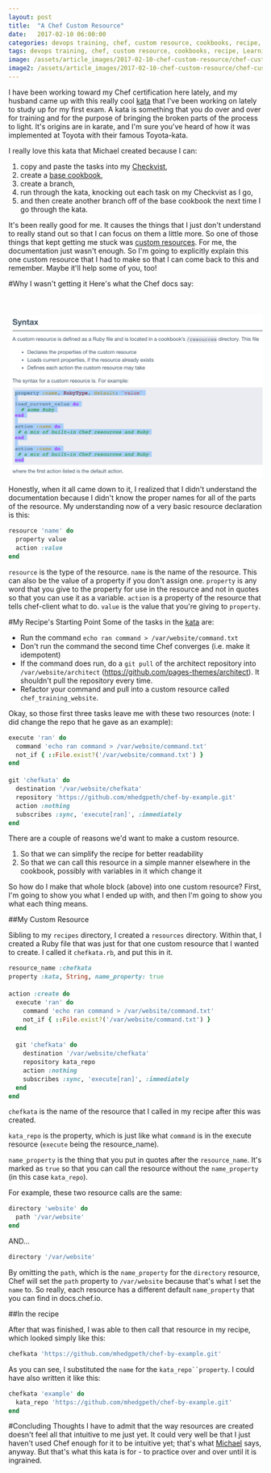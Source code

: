 ```yaml
---
layout: post
title:  "A Chef Custom Resource"
date:   2017-02-10 06:00:00
categories: devops training, chef, custom resource, cookbooks, recipe, Learning, kata
tags: devops training, chef, custom resource, cookbooks, recipe, Learning, kata
image: /assets/article_images/2017-02-10-chef-custom-resource/chef-custom-resource.JPG
image2: /assets/article_images/2017-02-10-chef-custom-resource/chef-custom-resource-mobile.jpg
---
```

I have been working toward my Chef certification here lately, and my husband came up with this really cool [kata](https://github.com/mhedgpeth/chef-by-example) that I've been working on lately to study up for my first exam. A kata is something that you do over and over for training and for the purpose of bringing the broken parts of the process to light. It's origins are in karate, and I'm sure you've heard of how it was implemented at Toyota with their famous Toyota-kata. 

I really love this kata that Michael created because I can:

1. copy and paste the tasks into my [Checkvist](https://checkvist.com/),
2. create a [base cookbook](https://github.com/anniehedgpeth/chefkata), 
3. create a branch, 
4. run through the kata, knocking out each task on my Checkvist as I go, 
5. and then create another branch off of the base cookbook the next time I go through the kata.

It's been really good for me. It causes the things that I just don't understand to really stand out so that I can focus on them a little more. So one of those things that kept getting me stuck was [custom resources](https://docs.chef.io/custom_resources.html). For me, the documentation just wasn't enough. So I'm going to explicitly explain this one custom resource that I had to make so that I can come back to this and remember. Maybe it'll help some of you, too!

#Why I wasn't getting it
Here's what the Chef docs say:

[<img src='/assets/article_images/2017-02-10-chef-custom-resource/chefdocs.png' style='display: block; margin-left: auto; margin-right: auto; padding-top: 40px' />](https://docs.chef.io/custom_resources.html)

Honestly, when it all came down to it, I realized that I didn't understand the documentation because I didn't know the proper names for all of the parts of the resource. My understanding now of a very basic resource declaration is this:

```ruby
resource 'name' do  
  property value
  action :value
end
```

`resource` is the type of the resource.
`name` is the name of the resource. This can also be the value of a property if you don't assign one.
`property` is any word that you give to the property for use in the resource and not in quotes so that you can use it as a variable. 
`action` is a property of the resource that tells chef-client what to do.
`value` is the value that you're giving to `property`.

#My Recipe's Starting Point
Some of the tasks in the [kata](hhttps://github.com/mhedgpeth/chef-by-example) are:
 - Run the command `echo ran command > /var/website/command.txt`
 - Don't run the command the second time Chef converges (i.e. make it idempotent)
 - If the command does run, do a `git pull` of the architect repository into `/var/website/architect` (https://github.com/pages-themes/architect). It shouldn't pull the repository every time.
 - Refactor your command and pull into a custom resource called `chef_training_website`.

Okay, so those first three tasks leave me with these two resources (note: I did change the repo that he gave as an example):

```ruby
execute 'ran' do
  command 'echo ran command > /var/website/command.txt'
  not_if { ::File.exist?('/var/website/command.txt') }
end

git 'chefkata' do
  destination '/var/website/chefkata'
  repository 'https://github.com/mhedgpeth/chef-by-example.git'
  action :nothing
  subscribes :sync, 'execute[ran]', :immediately
end
```

There are a couple of reasons we'd want to make a custom resource. 
1. So that we can simplify the recipe for better readability
2. So that we can call this resource in a simple manner elsewhere in the cookbook, possibly with variables in it which change it 

So how do I make that whole block (above) into one custom resource? First, I'm going to show you what I ended up with, and then I'm going to show you what each thing means.

##My Custom Resource

Sibling to my `recipes` directory, I created a `resources` directory. Within that, I created a Ruby file that was just for that one custom resource that I wanted to create. I called it `chefkata.rb`, and put this in it.

```ruby
resource_name :chefkata 
property :kata, String, name_property: true

action :create do
  execute 'ran' do
    command 'echo ran command > /var/website/command.txt'
    not_if { ::File.exist?('/var/website/command.txt') }
  end

  git 'chefkata' do
    destination '/var/website/chefkata'
    repository kata_repo
    action :nothing
    subscribes :sync, 'execute[ran]', :immediately
  end
end
```
`chefkata` is the name of the resource that I called in my recipe after this was created.

`kata_repo` is the property, which is just like what `command` is in the execute resource (`execute` being the resource_name). 

`name_property` is the thing that you put in quotes after the `resource_name`. It's marked as `true` so that you can call the resource without the `name_property` (in this case `kata_repo`).

For example, these two resource calls are the same:

```ruby
directory 'website' do
  path '/var/website'
end
```

AND...

```ruby
directory '/var/website'
```

By omitting the `path`, which is the `name_property` for the `directory` resource, Chef will set the `path` property to `/var/website` because that's what I set the `name` to. So really, each resource has a different default `name_property` that you can find in docs.chef.io. 

##In the recipe

After that was finished, I was able to then call that resource in my recipe, which looked simply like this:

```ruby
chefkata 'https://github.com/mhedgpeth/chef-by-example.git'
```

As you can see, I substituted the `name` for the `kata_repo``property`. I could have also written it like this:

```ruby
chefkata 'example' do
  kata_repo 'https://github.com/mhedgpeth/chef-by-example.git'
end
```

#Concluding Thoughts
I have to admit that the way resources are created doesn't feel all that intuitive to me just yet. It could very well be that I just haven't used Chef enough for it to be intuitive yet; that's what [Michael](http://hedge-ops.com) says, anyway. But that's what this kata is for - to practice over and over until it is ingrained. 